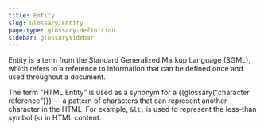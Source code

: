 ```yaml
---
title: Entity
slug: Glossary/Entity
page-type: glossary-definition
sidebar: glossarysidebar
---
```


Entity is a term from the Standard Generalized Markup Language (SGML), which refers to a reference to information that can be defined once and used throughout a document.

The term "HTML Entity" is used as a synonym for a {{glossary("character reference")}} — a pattern of characters that can represent another character in the HTML.
For example, `&lt;` is used to represent the less-than symbol (`<`) in HTML content.

